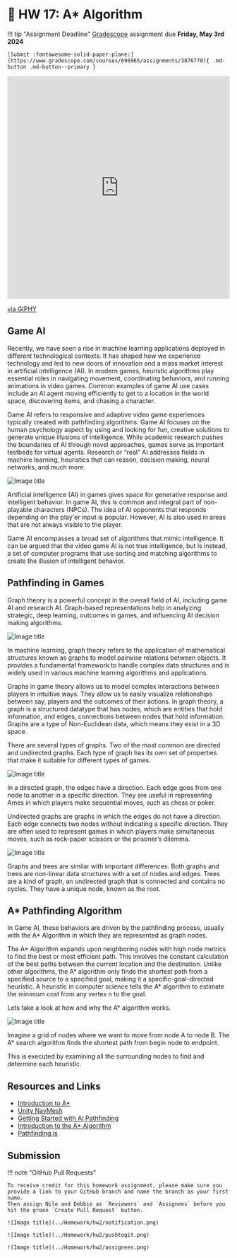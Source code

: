 # 🧮 HW 17: A* Algorithm

!!! tip "Assignment Deadline"
    [Gradescope](https://www.gradescope.com/) assignment due **Friday, May 3rd 2024**

    [Submit :fontawesome-solid-paper-plane:](https://www.gradescope.com/courses/696965/assignments/3876770){ .md-button .md-button--primary }

<div style="width:100%;height:0;padding-bottom:100%;position:relative;"><iframe src="https://giphy.com/embed/zMukICnMEZmSf8zvXd" width="100%" height="100%" style="position:absolute" frameBorder="0" class="giphy-embed" allowFullScreen></iframe></div><p><a href="https://giphy.com/gifs/Giflytics-gif-jazminantoinette-giflytics-zMukICnMEZmSf8zvXd">via GIPHY</a></p>

## Game AI

Recently, we have seen a rise in machine learning applications deployed in different technological contexts. It has shaped how we experience technology and led to new doors of innovation and a mass market interest in artificial intelligence (AI). In modern games, heuristic algorithms play essential roles in navigating movement, coordinating behaviors, and running animations in video games. Common examples of game AI use cases include an AI agent moving efficiently to get to a location in the world
space, discovering items, and chasing a character.

Game AI refers to responsive and adaptive video game experiences typically created with pathfinding algorithms. Game AI focuses on the human psychology aspect by using and looking for fun, creative solutions to generate unique illusions of intelligence. While academic research pushes the boundaries of AI through novel approaches, games serve as important testbeds for virtual agents. Research or “real” AI addresses fields in machine learning, heuristics that can reason, decision making, neural networks, and much more. 

![Image title](./hw17/gameai.png)

Artificial intelligence (AI) in games gives space for generative response and intelligent behavior. In game AI, this is common and integral part of non-playable characters (NPCs). The idea of AI opponents that responds depending on the play'er input is popular. However, AI is also used in areas that are not always visible to the player.

Game AI encompasses a broad set of algorithms that mimic intelligence. It can be argued that the video game AI is not true intelligence, but is instead, a set of computer programs that use sorting and matching algorithms to create the illusion of intelligent behavior.

## Pathfinding in Games
Graph theory is a powerful concept in the overall field of AI, including game AI and research AI. Graph-based representations help in analyzing strategic, deep learning, outcomes in games, and influencing AI decision making algorithms. 

![Image title](./hw17/navmeshPathfinding.jpeg)

In machine learning, graph theory refers to the application of mathematical structures known as graphs to model pairwise relations between objects. It provides a fundamental framework to handle complex data structures and is widely used in various machine learning algorithms and applications. 

Graphs in game theory allows us to model complex interactions between players in intuitive ways. They allow us to easily visualize relationships between say, players and the outcomes of their actions. In graph theory, a graph is a structured datatype that has nodes, which are entities that hold information, and edges, connections between nodes that hold information. Graphs are a type of Non-Euclidean data, which means they exist in a 3D space.

There are several types of graphs. Two of the most common are directed and undirected graphs. Each type of graph has its own set of properties that make it suitable for different types of games.

![Image title](./hw17/nodeEdges.png)

In a directed graph, the edges have a direction. Each edge goes from one node to another in a specific direction. They are useful in representing Ames in which players make sequential moves, such as chess or poker. 

Undirected graphs are graphs in which the edges do not have a direction. Each edge connects two nodes without indicating a specific direction. They are often used to represent games in which players make simultaneous moves, such as rock-paper scissors or the prisoner’s dilemma. 

![Image title](./hw17/treeGraph.png)

Graphs and trees are similar with important differences. Both graphs and trees are non-linear data structures with a set of nodes and edges. Trees are a kind of graph, an undirected graph that is connected and contains no cycles. They have a unique node, known as the root.


## A* Pathfinding Algorithm

In Game AI, these behaviors are driven by the pathfinding process, usually with the A* Algorithm in which they are represented as graph nodes. 

The A* Algorithm expands upon neighboring nodes with high node metrics to find the best or most efficient path. This involves the constant calculation of the best paths between the
current location and the destination. Unlike other algorithms, the A* algorithm only finds the shortest path from a specified source to a specified goal, making it a specific-goal-directed heuristic. A heuristic in computer science tells the A* algorithm to estimate the minimum cost from any vertex n to the goal. 

Lets take a look at how and why the A* algorithm works.

![Image title](./hw17/astar.png)

Imagine a grid of nodes where we want to move from node A to node B. The A* search algorithm finds the shortest path from begin node to endpoint.

This is executed by examining all the surrounding nodes to find and determine each heuristic. 

## Resources and Links
* [Introduction to A*](https://theory.stanford.edu/~amitp/GameProgramming/AStarComparison.html)
* [Unity NavMesh](https://learn.unity.com/tutorial/unity-navmesh?projectId=5f60d859edbc2a001ee947ea#)
* [Getting Started with AI Pathfinding](https://learn.unity.com/project/beginner-ai-pathfinding)
* [Introduction to the A* Algorithm](https://www.redblobgames.com/pathfinding/a-star/introduction.html#:~:text=Graph%20search%20algorithms%20let%20us,explores%20equally%20in%20all%20directions.)
* [Pathfinding.js](https://qiao.github.io/PathFinding.js/visual/)


## Submission

!!! note "GitHub Pull Requests"

    To receive credit for this homework assignment, please make sure you provide a link to your GitHub branch and name the branch as your first name. 
    Then assign Nile and Debbie as `Reviewers` and `Assignees` before you hit the green `Create Pull Request` button.

    ![Image title](../Homework/hw2/notification.png)

    ![Image title](../Homework/hw2/pushtogit.png)

    ![Image title](../Homework/hw2/assignees.png)